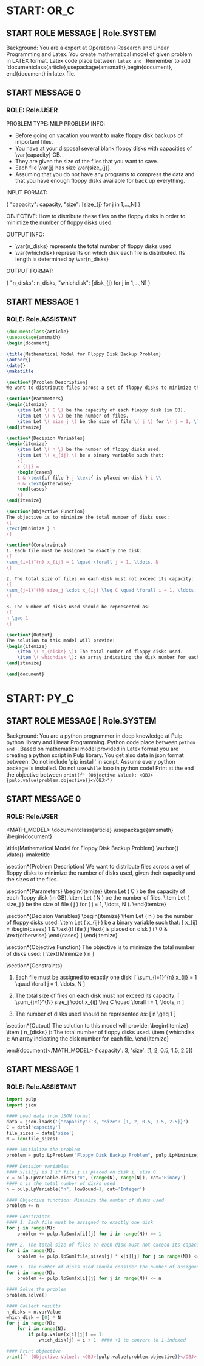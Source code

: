 # START: OR_C 
## START ROLE MESSAGE | Role.SYSTEM 
Background: You are a expert at Operations Research and Linear Programming and Latex. You create mathematical model of given problem in LATEX format. Latex code place between ```latex and ``` Remember to add 'documentclass{article},usepackage{amsmath},begin{document}, end{document} in latex file. 
## START MESSAGE 0 
### ROLE: Role.USER
<DESCRIPTION>
PROBLEM TYPE: MILP
PROBLEM INFO:

- Before going on vacation you want to make floppy disk backups of important files. 
- You have at your disposal several blank floppy disks with capacities of \var{capacity} GB. 
- They are given the size of the files that you want to save.
- Each file \var{j} has size \var{size_{j}}.
- Assuming that you do not have any programs to compress the data and that you have enough floppy disks available for back up everything.

INPUT FORMAT:

{
	"capacity": capacity,
	"size": [size_{j} for j in 1,...,N]
}

OBJECTIVE: How to distribute these files on the floppy disks in order to minimize the number of floppy disks used.

OUTPUT INFO:

- \var{n_disks} represents the total number of floppy disks used
- \var{whichdisk} represents on which disk each file is distributed. Its length is determined by \var{n_disks}

OUTPUT FORMAT:

{
	"n_disks": n_disks,
	"whichdisk": [disk_{j} for j in 1,...,N]
}
</DESCRIPTION>


## START MESSAGE 1 
### ROLE: Role.ASSISTANT
```latex
\documentclass{article}
\usepackage{amsmath}
\begin{document}

\title{Mathematical Model for Floppy Disk Backup Problem}
\author{}
\date{}
\maketitle

\section*{Problem Description}
We want to distribute files across a set of floppy disks to minimize the number of disks used, given their capacity and the sizes of the files.

\section*{Parameters}
\begin{itemize}
    \item Let \( C \) be the capacity of each floppy disk (in GB).
    \item Let \( N \) be the number of files.
    \item Let \( size_j \) be the size of file \( j \) for \( j = 1, \ldots, N \).
\end{itemize}

\section*{Decision Variables}
\begin{itemize}
    \item Let \( n \) be the number of floppy disks used.
    \item Let \( x_{ij} \) be a binary variable such that:
    \[
    x_{ij} = 
    \begin{cases} 
    1 & \text{if file } j \text{ is placed on disk } i \\ 
    0 & \text{otherwise} 
    \end{cases}
    \]
\end{itemize}

\section*{Objective Function}
The objective is to minimize the total number of disks used:
\[
\text{Minimize } n
\]

\section*{Constraints}
1. Each file must be assigned to exactly one disk:
\[
\sum_{i=1}^{n} x_{ij} = 1 \quad \forall j = 1, \ldots, N
\]

2. The total size of files on each disk must not exceed its capacity:
\[
\sum_{j=1}^{N} size_j \cdot x_{ij} \leq C \quad \forall i = 1, \ldots, n
\]

3. The number of disks used should be represented as:
\[
n \geq 1
\]

\section*{Output}
The solution to this model will provide:
\begin{itemize}
    \item \( n_{disks} \): The total number of floppy disks used.
    \item \( whichdisk \): An array indicating the disk number for each file.
\end{itemize}

\end{document}
```

# START: PY_C 
## START ROLE MESSAGE | Role.SYSTEM 
Background: You are a python programmer in deep knowledge at Pulp python library and Linear Programming. Python code place between ```python and ```. Based on mathematical model provided in Latex format you are creating a python script in Pulp library. You get also data in json format between: <DATA></DATA> Do not include 'pip install' in script. Assume every python package is installed. Do not use `while` loop in python code! Print at the end the objective between <OBJ></OBJ> `print(f' (Objective Value): <OBJ>{pulp.value(problem.objective)}</OBJ>')` 
## START MESSAGE 0 
### ROLE: Role.USER
<MATH_MODEL>
\documentclass{article}
\usepackage{amsmath}
\begin{document}

\title{Mathematical Model for Floppy Disk Backup Problem}
\author{}
\date{}
\maketitle

\section*{Problem Description}
We want to distribute files across a set of floppy disks to minimize the number of disks used, given their capacity and the sizes of the files.

\section*{Parameters}
\begin{itemize}
    \item Let \( C \) be the capacity of each floppy disk (in GB).
    \item Let \( N \) be the number of files.
    \item Let \( size_j \) be the size of file \( j \) for \( j = 1, \ldots, N \).
\end{itemize}

\section*{Decision Variables}
\begin{itemize}
    \item Let \( n \) be the number of floppy disks used.
    \item Let \( x_{ij} \) be a binary variable such that:
    \[
    x_{ij} = 
    \begin{cases} 
    1 & \text{if file } j \text{ is placed on disk } i \\ 
    0 & \text{otherwise} 
    \end{cases}
    \]
\end{itemize}

\section*{Objective Function}
The objective is to minimize the total number of disks used:
\[
\text{Minimize } n
\]

\section*{Constraints}
1. Each file must be assigned to exactly one disk:
\[
\sum_{i=1}^{n} x_{ij} = 1 \quad \forall j = 1, \ldots, N
\]

2. The total size of files on each disk must not exceed its capacity:
\[
\sum_{j=1}^{N} size_j \cdot x_{ij} \leq C \quad \forall i = 1, \ldots, n
\]

3. The number of disks used should be represented as:
\[
n \geq 1
\]

\section*{Output}
The solution to this model will provide:
\begin{itemize}
    \item \( n_{disks} \): The total number of floppy disks used.
    \item \( whichdisk \): An array indicating the disk number for each file.
\end{itemize}

\end{document}</MATH_MODEL>
<DATA>
{'capacity': 3, 'size': [1, 2, 0.5, 1.5, 2.5]}</DATA>


## START MESSAGE 1 
### ROLE: Role.ASSISTANT
```python
import pulp
import json

#### Load data from JSON format
data = json.loads('{"capacity": 3, "size": [1, 2, 0.5, 1.5, 2.5]}')
C = data['capacity']
file_sizes = data['size']
N = len(file_sizes)

#### Initialize the problem
problem = pulp.LpProblem("Floppy_Disk_Backup_Problem", pulp.LpMinimize)

#### Decision variables
#### x[i][j] is 1 if file j is placed on disk i, else 0
x = pulp.LpVariable.dicts("x", (range(N), range(N)), cat='Binary')
#### n is the total number of disks used
n = pulp.LpVariable("n", lowBound=1, cat='Integer')

#### Objective function: Minimize the number of disks used
problem += n

#### Constraints
#### 1. Each file must be assigned to exactly one disk
for j in range(N):
    problem += pulp.lpSum(x[i][j] for i in range(N)) == 1

#### 2. The total size of files on each disk must not exceed its capacity
for i in range(N):
    problem += pulp.lpSum(file_sizes[j] * x[i][j] for j in range(N)) <= C

#### 3. The number of disks used should consider the number of assigned files
for i in range(N):
    problem += pulp.lpSum(x[i][j] for j in range(N)) <= n

#### Solve the problem
problem.solve()

#### Collect results
n_disks = n.varValue
which_disk = [0] * N
for j in range(N):
    for i in range(N):
        if pulp.value(x[i][j]) == 1:
            which_disk[j] = i + 1  #### +1 to convert to 1-indexed

#### Print objective
print(f' (Objective Value): <OBJ>{pulp.value(problem.objective)}</OBJ>')
```

